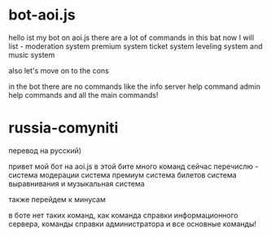 # bot-aoi.js
hello ist my bot on aoi.js
there are a lot of commands in this bat now I will list -
moderation system premium system ticket system leveling system and music system

also let's move on to the cons

in the bot there are no commands like the info server help command admin help commands and all the main commands!

# russia-comyniti

перевод на русский)

привет мой бот на aoi.js
в этой бите много команд сейчас перечислю -
система модерации система премиум система билетов система выравнивания и музыкальная система

также перейдем к минусам

в боте нет таких команд, как команда справки информационного сервера, команды справки администратора и все основные команды!
